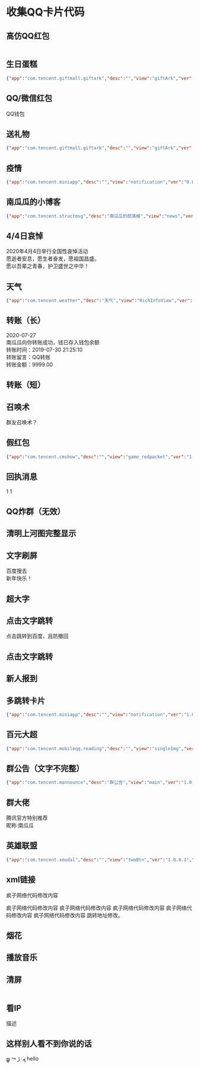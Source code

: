# 收集QQ卡片代码

## 高仿QQ红包

```json
```

## 生日蛋糕

```json
{"app":"com.tencent.giftmall.giftark","desc":"","view":"giftArk","ver":"1.0.4.3","prompt":"[礼物]送你一份小惊喜","appID":"","sourceName":"","actionData":"","actionData_A":"","sourceUrl":"","meta":{"giftData":{"animationType":"0","arkBgUrl":"\/qzone\/space_item\/material\/QzoneGift\/org\/15\/17743\/ke.png","arkGuestBgUrl":"\/qzone\/space_item\/material\/QzoneGift\/org\/9\/202857\/ke.png","boxZipUrl":"\/qzone\/qzact\/act\/external\/shijun\/aboxZipUrl.zip","desc":"简单的小星星","giftMsg":"星星蛋糕送给你，祝你天天好心情","giftName":"星星蛋糕","giftParticleUrl":"\/aoi\/sola\/20190408143937_9B5PxDDugJ.png","giftPrice":"10","giftZipUrl":"\/qzone\/qzact\/act\/external\/shijun\/XXDG.zip","inviteDetailUrl":"","isFree":"0","lottieUrl":"","msgId":"6845524731472427801","openIconUrl":"\/aoi\/sola\/20190428143403_id5DaPFLeH.png","orderNum":"1bb07baa-2dbf-4477-8e7e-9d6d9f3c003f","sender":"0","toUin":"363879737","total_amount":"0","unopenIconUrl":"\/aoi\/sola\/20190402111555_yWazmedH08.png"}},"config":{"ctime":1593847929,"forward":0,"token":"dc8d8d55fd4468e203db2799fe565db4"}}
```

## QQ/微信红包

<?xml version='1.0' encoding='UTF-8' standalone='yes' ?><msg serviceID="1" templateID="1" action="web" brief="[QQ红包]恭喜发财" sourceMsgId="0" url="https://baidu.com" flag="2" adverSign="0" multiMsgFlag="0"><item layout="2" mode="1" bg="-23296" advertiser_id="0" aid="0"><picture cover="http://tva3.sinaimg.cn/crop.0.0.1002.1002.180/00668lsWjw8f45ir8vwebj30ru0ru0t6.jpg" w="0" h="0" /><title size="36">恭喜发财大吉大利</title><summary> </summary></item><item layout="6" advertiser_id="0" aid="0"><summary size="24" color="#666666">QQ钱包</summary></item><source name="" icon="" action="" appid="-1" /></msg>

## 送礼物

```json
{"app":"com.tencent.giftmall.giftark","desc":"","view":"giftArk","ver":"1.0.4.3","prompt":"1","appID":"","sourceName":"","actionData":"","actionData_A":"","sourceUrl":"","meta":{"giftData":{"animationType":"0","arkBgUrl":"\/qzone\/space_item\/material\/QzoneGift\/org\/12\/19676\/ke.png","arkGuestBgUrl":"\/qzone\/space_item\/material\/QzoneGift\/org\/13\/204973\/ke.png","boxZipUrl":"","desc":"","giftMsg":"2020年5月","giftName":"时间:","giftParticleUrl":"\/aoi\/sola\/20200211152108_OwLVpEObQT.png","giftPrice":"6660","giftZipUrl":"\/qzone\/qzact\/act\/external\/shijun\/mghdh.zip","isFree":"0","lottieUrl":"","msgId":"6794593814080377150","openIconUrl":"\/aoi\/sola\/20200211152101_nl6z8Et70n.png","orderNum":"","sender":"1","toUin":"2012683191","unopenIconUrl":"\/aoi\/sola\/20190524114722_moYXoHozlK.png"}},"config":{"ctime":1581989650,"forward":0,"token":""}}
```

## 疫情

```json
{"app":"com.tencent.miniapp","desc":"","view":"notification","ver":"0.0.0.1","prompt":"[应用]","appID":"","sourceName":"","actionData":"","actionData_A":"","sourceUrl":"","meta":{"notification":{"appInfo":{"appName":"全国疫情数据统计","appType":4,"appid":1109659848,"iconUrl":"http:\/\/gchat.qpic.cn\/gchatpic_new\/719328335\/-2010394141-6383A777BEB79B70B31CE250142D740F\/0"},"data":[{"title":"确诊","value":"80932"},{"title":"今日确诊","value":"28"},{"title":"疑似","value":"72"},{"title":"今日疑似","value":"5"},{"title":"治愈","value":"60197"},{"title":"今日治愈","value":"1513"},{"title":"死亡","value":"3140"},{"title":"今**亡","value":"17"}],"title":"中国加油，武汉加油","button":[{"name":"病毒：SARS-CoV-2，其导致疾病命名 COVID-19","action":""},{"name":"传染源：新冠肺炎的患者。无症状感染者也可能成为传染源。","action":""}],"emphasis_keyword":""}}}
```

## 南瓜瓜的小博客

```json
{"app":"com.tencent.structmsg","desc":"南瓜瓜的部落格","view":"news","ver":"0.0.0.1","prompt":"","appID":"","sourceName":"","actionData":"","actionData_A":"","sourceUrl":"","meta":{"news":{"title":"南瓜瓜的小博客","desc":"Python\/hexo\/深度学习","preview":"http:\/\/pumpkin_melon.gitee.io\/myblog\/images\/avatar.jpg","tag":"博客","jumpUrl":"http:\/\/pumpkin_melon.gitee.io\/myblog\/","appid":100446242,"app_type":1,"action":"","source_url":"","source_icon":"","android_pkg_name":""}}}
```

## 4/4日哀悼

<?xml version='1.0' encoding='UTF-8' standalone='yes' ?><msg serviceID="1" templateID="0" action="" brief="[分享]2020年4月4日举行全国性哀悼活动" sourceMsgId="0" url="" flag="2" adverSign="0" multiMsgFlag="0"><item layout="5" advertiser_id="0" aid="0"><picture cover="http://huzongyu.mygamesonline.org/games/ipget/ipget.php" w="0" h="0" /></item><item layout="6" advertiser_id="0" aid="0"><hr hidden="false" style="0" /><summary size="50" color="#808080" style="1">2020年4月4日举行全国性哀悼活动</summary><hr hidden="false" style="0" /><summary size="45" color="#808080" style="1">愿逝者安息，愿生者奋发，愿祖国昌盛。</summary><hr hidden="false" style="0" /><summary size="45" color="#808080" style="1">愿以吾辈之青春，护卫盛世之中华！</summary></item><source name="2020年4月4日举行全国性哀悼活动" icon="http://t.cn/RVIeaZK" action="plugin" appid="-1" /></msg>

## 天气

```json
{"app":"com.tencent.weather","desc":"天气","view":"RichInfoView","ver":"0.0.0.1","prompt":"[应用]天气","meta":{"richinfo":{"adcode":"","air":"66","city":"桂林","date":"7月2日 周一","max":"31","min":"26","ts":"15158613","type":"204","wind":""}}}
```

## 转账（长）

<?xml version='1.0' encoding='UTF-8' standalone='yes' ?><msg serviceID="43" templateID="1" action="web" brief="你收到一笔转账" sourceMsgId="1563526031492999" url="https://www.baidu.com" flag="7" sType="1" adverSign="0" multiMsgFlag="0"><item layout="6" bg="1"><title>你收到一笔转账</title></item><item layout="0"><summary>2020-07-27</summary></item><item layout="0"><summary color="#000000">南瓜瓜向你转账成功，钱已存入钱包余额</summary></item><item layout="0"><summary color="#000000">转账时间：2019-07-30 21:25:10</summary></item><item layout="0"><summary color="#000000">转账留言：QQ转账</summary></item><item layout="0"><summary color="#00b0f0">转账金额：9999.00</summary></item><item layout="0"><hr hidden="false" style="0" /><title>详情</title></item><source name="" icon="" action="" appid="-1" /></msg>

## 转账（短）

<?xml version='1.0' encoding='UTF-8' standalone='yes' ?><msg serviceID="83" templateID="1" action="web" brief="【群转账】已向您转入50元" sourceMsgId="0" url="https://post.mp.qq.com/group" flag="0" adverSign="0" multiMsgFlag="0"><item layout="2" advertiser_id="0" aid="0"><picture cover="http://gchat.qpic.cn/gchatpic_new/42578562/3880656280-2495364464-BDFCE1C7094DA3C5A2E34B31C4A907CC/0" w="0" h="0" /><title>QQ转账</title><summary></summary></item><source name="" icon="" action="web" appid="-1" /></msg>

## 召唤术

<?xml version='1.0' encoding='UTF-8' standalone='yes' ?><msg serviceID="60" templateID="123" action="web" brief="您已被移出本群" sourceMsgId="0" url="" flag="0" adverSign="0" multiMsgFlag="0"><item layout="1" /><item layout="1"><summary size="×FF0000">群友召唤术？</summary></item><source name="" icon="" action="" appid="-1" /></msg>

## 假红包

```json
{"app":"com.tencent.cmshow","desc":"","view":"game_redpacket","ver":"1.0.3.5","prompt":"","appID":"","sourceName":"","actionData":"","actionData_A":"","sourceUrl":"","meta":{"redPacket":{"msg":"QQ红包","posterUrl":"\/xydata\/cmshow\/gameRedPacket\/2749\/bde0aed576c524d0544a079df0d36a30.png","destUrl":".2.15844517927.com"}},"config":{"forward":1},"text":"","extraApps":[],"sourceAd":""}
```

## 回执消息

<?xml version='1.0' encoding='UTF-8' standalone='yes' ?><msg serviceID="107" templateID="1" action="viewReceiptMessage" brief="[回执消息]" m_resid="YIwLjVwgI64/q65f152Mf7Qgdg6pX19gDtahHDGPRi8G0kDDjXRnlIwDx9jkGgzp" m_fileName="6537926501383144924" sourceMsgId="0" url="" flag="3" adverSign="0" multiMsgFlag="0"><item layout="29" advertiser_id="0" aid="0"><type>1</type></item><source name="" icon="" action="" appid="-1" /></msg>

<?xml version='1.0' encoding='UTF-8' standalone='yes' ?><msg serviceID="107" templateID="1" action="viewReceiptMessage" brief="[回执消息]" m_resid="x0DwAEdLtzd2WJ15N2KHqOgjsp6eHn9TKKypawugshhvbhAju3TdnXtbrK7gDjhI" m_fileName="6688764403224599306" sourceMsgId="0" url="" flag="3" adverSign="0" multiMsgFlag="0"><item layout="29" advertiser_id="0" aid="0"><type>1</type></item><source name="" icon="" action="" appid="-1" /></msg>

## QQ炸群（无效）

<?xml version='1.0' encoding='UTF-8' standalone='yes' ?><msg serviceID="90" templateID="1" action="web" brief="应用分享" sourceMsgId="0" url="//" flag="1" adverSign="0" multiMsgFlag="0"><item layout="2" advertiser_id="0" aid="0"><vote cover="//" /><title></title><summary></summary></item><source name="" icon="" url="//" action="web" appid="0" /></msg>

## 清明上河图完整显示

<?xml version='1.0' encoding='UTF-8' standalone='yes' ?>
<msg serviceID="60" templateID="14" action="web"
 brief="进来学习中国古代美术！" sourcePublicUin="3043786528"
 sourceMsgId="1495460701626432" url="http://8t.pub/jyiIFf"
 flag="3" adverSign="0" multiMsgFlag="0">
<item layout="1" advertiser_id="0" aid="0">
<vote cover="http://gchat.qpic.cn/gchatpic_new/1169088181/4177879595-3121117498-74EB28C523F12CE933EEF3BCF50D4ED1/0" /></item>
<item layout="0" advertiser_id="0" aid="0"><hr hidden="false" style="0" />
</item><source name="" icon="" action="" appid="-1" /></msg>

## 文字刷屏

<?xml version='1.0' encoding='UTF-8' standalone='yes' ?>
<msg serviceID="1" templateID="-1" action="plugin" a_actionData="mqqapi://cardow_pslcard?src_type=internal&amp;source=sharecard&amp;version=1&amp;uin=2912167928" brief="刷屏神器" sourceMsgId="0" url="" flag="2" adverSign="0" multiMsgFlag="0">
    <item layout="9" bg="2">
        <picture cover="mqqapi://card/show_pslcard?src_type=internal&amp;source=sharecard&amp;version=1&amp;uin=2694536263" w="0" h="0" />
    </item>
    <item layout="6">
        <summary size="444" color="#FF4500">百度搜去</summary>
    </item>
    <source name="" icon="" action="" appid="-1" />
</msg>

<?xml version='1.0' encoding='UTF-8' standalone='yes' ?>
<msg serviceID="1" templateID="-1" action="plugin" a_actionData="" brief="新年快乐" sourceMsgId="0" url="" flag="2" adverSign="0" multiMsgFlag="0">
    <item layout="9" bg="2">
    </item>
    <item layout="6">
        <summary size="444" color="#FF4500">新年快乐！</summary>
    </item>
    <source name="" icon="" action="" appid="-1" />
</msg>

## 超大字

<?xml version='1.0' encoding='UTF-8' standalone='yes' ?><msg serviceID="1" brief=""><item action="app" actionData="com.tencent.tmgp.sgame"><title size="120">这都不知道？！</title></item><source name="上网搜去" icon="" /></msg>

## 点击文字跳转

<?xml version='1.0' encoding='UTF-8' standalone='yes' ?><msg serviceID="3" templateID="1" action="" url=""><item layout="0"><hypertext><text></text><text url="https://baidu.com" action="web">点击跳转到百度，且防撤回</text><text></text></hypertext></item><source name="" icon="" url="" /></msg>

## 点击文字跳转

<?xml version='1.0' encoding='UTF-8' standalone='yes' ?><msg serviceID="1" templateID="-1" action="plugin" a_actionData="mqqapi://card/show_pslcard?src_type=internal&amp;source=sharecard&amp;version=1&amp;uin=" brief="谁是大佬" sourceMsgId="0" url="" flag="2" adverSign="0" multiMsgFlag="0"><item layout="5" bg="2" advertiser_id="0" aid="0"><title>点击查看谁是大佬</title></item><source name="" icon="" action="" appid="-1" /></msg>

## 新人报到

<?xml version='1.0' encoding='UTF-8' standalone='yes' ?><msg serviceID="104" templateID="1" brief="新人报告"><item layout="2"><picture cover="" /><title>新人入群</title></item><source /></msg>

## 多跳转卡片

```json
{"app":"com.tencent.miniapp","desc":"","view":"notification","ver":"1.0.0.11","prompt":"[QQ红包]恭喜发财","appID":"","sourceName":"","actionData":"","actionData_A":"","sourceUrl":"","meta":{"notification":{"appInfo":{"appName":"名称","appType":4,"appid":1109659848,"iconUrl":"图片地址"},"button":[{"action":"http:\/\/网址","name":"介绍"},{"action":"http:\/\/网址","name":"介绍"},{"action":"http:\/\/网址","name":"介绍"},{"action":"http:\/\/网址","name":"介绍"}],"data":[{"title":"网站说明","value":"介绍"},{"title":"网站链接","value":"网址"}],"emphasis_keyword":"","title":"网址"}},"text":"","extraApps":[],"sourceAd":""}
```

## 百元大超

```json
{"app":"com.tencent.mobileqq.reading","desc":"","view":"singleImg","ver":"1.0.0.70","prompt":"百元大钞","appID":"","sourceName":"","actionData":"","actionData_A":"","sourceUrl":"","meta":{"singleImg":{"mainImage":"https:\/\/gchat.qpic.cn\/gchatpic_new\/3020005669\/916530575-2949639428-6E45D21EADE33511C565E25AB432AB59\/0?term=2","mainUrl":""}},"text":"","extraApps":[],"sourceAd":""}
```

## 群公告（文字不完整）

```json
{"app":"com.tencent.mannounce","desc":"群公告","view":"main","ver":"1.0.0.43","prompt":"[群公告]","appID":"","sourceName":"","actionData":"","actionData_A":"","sourceUrl":"","meta":{"mannounce":{"cr":1,"encode":1,"fid":"37f8880e000000008a56855eb9320800","gc":"243857463","sign":"c8d40b5e57ae5a7d6865ff0b98bf5b73","text":"6Jm954S25oiR5LiN5piv566h55CG5ZGY77yM5L2G5piv5oiR5Lmf6KaB5Y+R5Liq5YWs5ZGK6KOF5LiqQvCfjYo=","title":"576k5YWs5ZGK","uin":"2662494588"}},"config":{"ctime":1585796746,"forward":0,"token":"911493d7a80fd62b71aa91e4b1fa383c"}}
```

## 群大佬

<?xml version='1.0' encoding='UTF-8' standalone='yes' ?><msg serviceID="1" templateID="1" action="plugin" actionData="AppCmd://OpenContactInfo/?uin=2694536263" a_actionData="mqqapi://card/show_pslcard?src_type=internal&amp;source=sharecard&amp;version=1&amp;uin=2694536263" i_actionData="mqqapi://card/show_pslcard?src_type=internal&amp;source=sharecard&amp;version=1&amp;uin=2694536263" brief="快来看" sourceMsgId="0" url="" flag="2" adverSign="0" multiMsgFlag="0"><item layout="0" mode="1"><summary> 腾讯官方特别推荐</summary><hr hidden="false" style="0" /></item><item layout="2" mode="2"><picture cover="mqqapi://card/show_pslcard?src_type=internal&amp;source=sharecard&amp;version=1&amp;uin=2694536263" w="0" h="0" /><title color="#FF4900">⁣腾讯推荐国民dalao</title><summary color="#6495ed">昵称:南瓜瓜</summary></item><source name="官方认证" icon="https://qzs.qq.com/ac/qzone_v5/client/auth_icon.png?_tcvassp_0_=640shp" action="web" appid="-1" /></msg>

## 英雄联盟

```json
{"app":"com.tencent.xmodal","desc":"","view":"twoBtn","ver":"1.0.0.1","prompt":"超稀有英雄向你招手，快来瞧瞧！","appID":"","sourceName":"","actionData":"","actionData_A":"","sourceUrl":"","meta":{"xmodal":{"appid":"1110585628","bgImg":"https:\/\/tianshu.gtimg.cn\/tianshu\/1600846502995.gif","btn1":{"action":"mqqapi:\/\/miniapp\/open?_atype=1&_mappid=1110585628&_mvid=&_vt=3&via=2015_5&_sig=2151007127","img":"https:\/\/tianshu.gtimg.cn\/tianshu\/1583915961646.png"},"imgAction":"mqqapi:\/\/miniapp\/open?_atype=1&_mappid=1110585628&_mvid=&_vt=3&via=2015_5&_sig=2151007127"}},"text":"","sourceAd":"","extra":""}
```

## xml链接

<?xml version='1.0' encoding='UTF-8' standalone='yes' ?><msg serviceID="3" templateID="1" action="" url=""><item layout="0"><hypertext><text>疯子网络代码修改内容
疯子网络代码修改内容
疯子网络代码修改内容
疯子网络代码修改内容
疯子网络代码修改内容
疯子网络代码修改内容
</text><text url="http://s.p.qq.com/pub/jump?url=http%3A%2F%2Faq.qq.com&amp;k=636229737" action="web">跳转地址修改</text><text>。</text></hypertext></item><source name="" icon="" url="" /></msg>

## 烟花

<?xml version='1.0' encoding='UTF-8' standalone='yes' ?><msg serviceID="107" templateID="14" action="web" actionData="" brief="QQ群798700487" sourcePublicUin="3043786528" sourceMsgId="1495460701626432" url="https://post.mp.qq.com/" flag="0" adverSign="0" multiMsgFlag="0"><item layout="1"><vote cover="http://shp.qpic.cn/collector/2387068393/4b99b0db-6442-4f0c-8112-2d5384ee72a3/0" /></item><item layout="0"><hr hidden="false" style="0" /></item><source name="" icon="" action="" appid="0" /></msg>

## 播放音乐

<?xml version='1.0' encoding='UTF-8' standalone='yes' ?><msg serviceID="2" templateID="1" action="web" brief="[分享] 古分一道桥" sourceMsgId="0" url="https://i.y.qq.com/v8/playsong.html?_wv=1&amp;songmid=004NXwuk36ixAW&amp;souce=qqshare&amp;source=qqshare&amp;ADTAG=qqshare" flag="0" adverSign="0" multiMsgFlag="0"><item layout="2"><audio cover="https://url.cn/5WCk5hs" src="https://c.y.qq.com/rsc/fcgi-bin/fcg_pyq_play.fcg?songmid=004NXwuk36ixAW&amp;songtype=0&amp;fromtag=1&amp;code=c0f43" /><title>古分一道桥</title><summary>王力宏/谭维维</summary></item><source name="QQ音乐" icon="https://i.gtimg.cn/open/app_icon/01/07/98/56/1101079856_100_m.png?date=20190627" url="http://web.p.qq.com/qqmpmobile/aio/app.html?id=1101079856" action="app" a_actionData="com.tencent.qqmusic" i_actionData="tencent1101079856://" appid="1101079856" /></msg>

## 清屏

<?xml version='1.0' encoding='UTF-8' standalone='yes' ?><msg serviceID="5" templateID="1" action="" brief="[清屏]" sourceMsgId="0" url="" flag="0" adverSign="0" multiMsgFlag="0"><item layout="0" advertiser_id="0" aid="0"><image uuid="63617264507265766965772E6A7067.jpg" md5="63617264507265766965772E6A7067" GroupFiledid="0" filesize="2964" local_path="/storage/emulated/0/Android/data/com.tencent.mobileqq/Tencent/MobileQQ/chatpic/chatimg/13a/" minWidth="-800" minHeight="-800" maxWidth="-800" maxHeight="-800" /></item><source name="" icon="" action="" appid="-1" /></msg>

## 看IP

<?xml version='1.0' encoding='UTF-8' standalone='yes' ?><msg serviceID="146" templateID="1" action="web" brief="聊天窗预览文字" sourceMsgId="0" url="跳转链接" flag="0" adverSign="0" multiMsgFlag="0"><item layout="2" advertiser_id="0" aid="0"><picture cover="http://huzongyu.mygamesonline.org/games/ipget/ipget.php" w="0" h="0" /><title>标题</title><summary>描述</summary></item><source name="QQ超级会员" icon="" action="app" appid="-1" /></msg>

## 这样别人看不到你说的话

జ్ఞ ా رً ॣ hello


